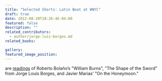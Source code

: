 ```yaml
---
title: "Selected Shorts: Latin Beat at WNYC"
draft: true
date: 2012-08-20T18:26:46-04:00
featured: false
description: ""
related_contributors:
  - author/jorge-luis-borges.md
related_books:

gallery:
featured_image_position: 
---
```


are [readings](http://www.wnyc.org/shows/shorts/2012/aug/12/) of Roberto Bolaño’s "William Burns", "The Shape of the Sword" from Jorge Louis Borges, and Javier Marias’ "On the Honeymoon."

